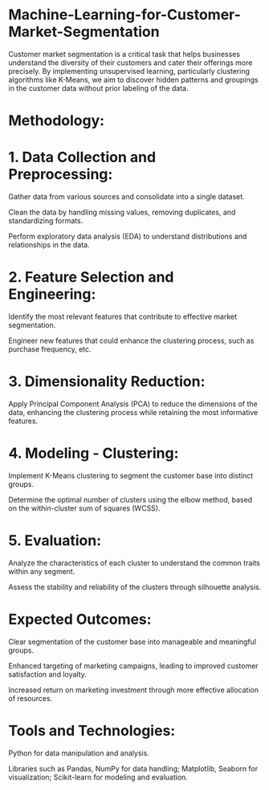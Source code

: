 # Machine-Learning-for-Customer-Market-Segmentation
Customer market segmentation is a critical task that helps businesses understand the diversity of their customers and cater their offerings more precisely. By implementing unsupervised learning, particularly clustering algorithms like K-Means, we aim to discover hidden patterns and groupings in the customer data without prior labeling of the data.

# Methodology:

# 1. Data Collection and Preprocessing:

Gather data from various sources and consolidate into a single dataset.

Clean the data by handling missing values, removing duplicates, and standardizing formats.

Perform exploratory data analysis (EDA) to understand distributions and relationships in the data.

# 2. Feature Selection and Engineering:

Identify the most relevant features that contribute to effective market segmentation.

Engineer new features that could enhance the clustering process, such as purchase frequency, etc.

# 3. Dimensionality Reduction:

Apply Principal Component Analysis (PCA) to reduce the dimensions of the data, enhancing the clustering process while retaining the most informative features.

# 4. Modeling - Clustering:

Implement K-Means clustering to segment the customer base into distinct groups.

Determine the optimal number of clusters using the elbow method, based on the within-cluster sum of squares (WCSS).

# 5. Evaluation:

Analyze the characteristics of each cluster to understand the common traits within any segment.

Assess the stability and reliability of the clusters through silhouette analysis.

# Expected Outcomes:

Clear segmentation of the customer base into manageable and meaningful groups.

Enhanced targeting of marketing campaigns, leading to improved customer satisfaction and loyalty.

Increased return on marketing investment through more effective allocation of resources.

# Tools and Technologies:

Python for data manipulation and analysis.

Libraries such as Pandas, NumPy for data handling; Matplotlib, Seaborn for visualization; Scikit-learn for modeling and evaluation.
